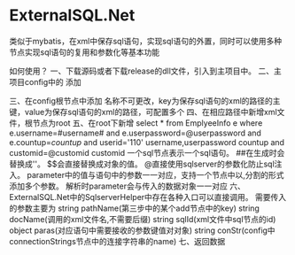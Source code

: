 # ExternalSQL.Net
类似于mybatis，在xml中保存sql语句，实现sql语句的外置，同时可以使用多种节点实现sql语句的复用和参数化等基本功能

如何使用？
一、下载源码或者下载release的dll文件，引入到主项目中。
二、主项目config中的<configSections> 添加
    <section name="sqlPaths" type="ExternalSQL.Net.PathHandler" />
三、在config根节点<configuration>中添加
    <sqlPaths>
       <add key="sqlserver" value="SQLS"></add>
    </sqlPaths>
    <sqlPaths>名称不可更改，key为保存sql语句的xml的路径的主键，value为保存sql语句的xml的路径，可配置多个
四、在相应路径中新增xml文件，根节点为root
五、在root下新增
    <sql id="isexistsuser">
       select * from EmplyeeInfo e
       where e.username=#username#
       and e.userpassword=@userpassword
       and e.countup=$countup$
       <include target="getuserparas"></include>
       and userid='110'
       <parameter>username,userpassword</parameter>
       <parameter>countup</parameter>
    </sql>
    <sql id="getuserparas">
       and customid=@customid
       <parameter>customid</parameter>
    </sql>
    一个sql节点表示一个sql语句。
    ##在生成时会替换成''。
    $$会直接替换成对象的值。
    @直接使用sqlserver的参数化防止sql注入。
    parameter中的值与语句中的参数一一对应，支持一个节点中以,分割的形式添加多个参数。
    解析时parameter会与传入的数据对象一一对应
六、ExternalSQL.Net中的SqlserverHelper中存在各种入口可以直接调用。
    需要传入的参数主要为
    string pathName(第三步中的某个add节点中的key)
    string docName(调用的xml文件名,不需要后缀)
    string sqlId(xml文件中sql节点的id)
    object paras(对应语句中需要接收的参数键值对对象)
    string conStr(config中connectionStrings节点中的连接字符串的name)
七、返回数据
